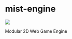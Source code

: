 # mist-engine
![](https://github.com/eadventurous/mist-engine/workflows/Node%20CI/badge.svg)

Modular 2D Web Game Engine 
